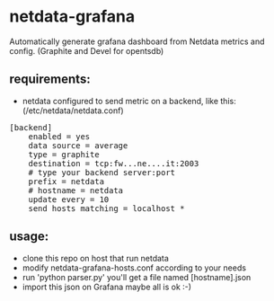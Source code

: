 # netdata-grafana
Automatically generate grafana dashboard from Netdata metrics and config. (Graphite and Devel for opentsdb)

## requirements:
* netdata configured to send metric on a backend, like this:
(/etc/netdata/netdata.conf)
<pre>[backend]
    enabled = yes 
    data source = average 
    type = graphite 
    destination = tcp:fw...ne....it:2003 
    # type your backend server:port 
    prefix = netdata 
    # hostname = netdata 
    update every = 10 
    send hosts matching = localhost *</pre>

## usage:  
* clone this repo on host that run netdata
* modify netdata-grafana-hosts.conf according to your needs
* run 'python parser.py'
you'll get a file named [hostname].json
* import this json on Grafana
maybe all is ok :-)
